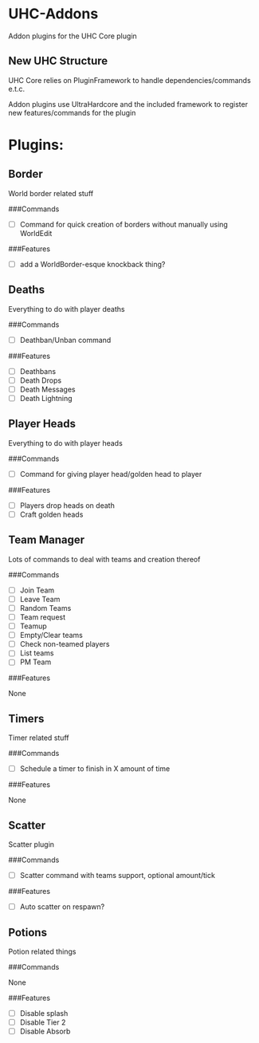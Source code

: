 UHC-Addons
==========

Addon plugins for the UHC Core plugin

New UHC Structure
-----------------

UHC Core relies on PluginFramework to handle dependencies/commands e.t.c.

Addon plugins use UltraHardcore and the included framework to register new features/commands for the plugin

Plugins:
========

Border
------

World border related stuff

###Commands

- [ ] Command for quick creation of borders without manually using WorldEdit

###Features

- [ ] add a WorldBorder-esque knockback thing?

Deaths
------

Everything to do with player deaths

###Commands

- [ ] Deathban/Unban command

###Features

- [ ] Deathbans
- [ ] Death Drops
- [ ] Death Messages
- [ ] Death Lightning

Player Heads
------------

Everything to do with player heads

###Commands

- [ ] Command for giving player head/golden head to player

###Features

- [ ] Players drop heads on death
- [ ] Craft golden heads

Team Manager
------------

Lots of commands to deal with teams and creation thereof

###Commands

- [ ] Join Team
- [ ] Leave Team
- [ ] Random Teams
- [ ] Team request
- [ ] Teamup
- [ ] Empty/Clear teams
- [ ] Check non-teamed players
- [ ] List teams
- [ ] PM Team

###Features

None

Timers
------

Timer related stuff

###Commands

- [ ] Schedule a timer to finish in X amount of time

###Features

None

Scatter
-------

Scatter plugin

###Commands

- [ ] Scatter command with teams support, optional amount/tick

###Features

- [ ] Auto scatter on respawn?

Potions
-------

Potion related things

###Commands

None

###Features

- [ ] Disable splash
- [ ] Disable Tier 2
- [ ] Disable Absorb
